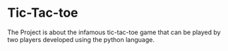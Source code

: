 # Tic-Tac-toe
The Project is about the infamous tic-tac-toe game that can be played by two players developed using the python language.

